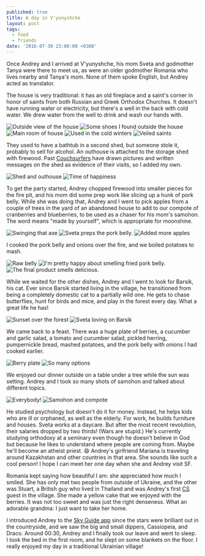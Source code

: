 ```yaml
---
published: true
title: A day in V'yunyshche
layout: post
tags:
  - food
  - friends
date: '2016-07-30 23:00:00 +0300'
---
```

Once Andrey and I arrived at V'yunyshche, his mom Sveta and godmother Tanya were there to meet us, as were an older godmother Romania who lives nearby and Tanya's mom. None of them spoke English, but Andrey acted as translator.

<!--more-->

The house is very traditional: it has an old fireplace and a saint's corner in honor of saints from both Russian and Greek Orthodox Churches. It doesn't have running water or electricity, but there's a well in the back with cold water. We drew water from the well to drink and wash our hands with. 

![Outside view of the house]({{site.baseurl}}/images/2016/07/30/a-day-in-vyunyshche/house-outside.jpeg)
![Some shoes I found outside the house]({{site.baseurl}}/images/2016/07/30/a-day-in-vyunyshche/house-shoes.jpeg)
![Main room of house]({{site.baseurl}}/images/2016/07/30/a-day-in-vyunyshche/house-room.jpeg)
![Used in the cold winters]({{site.baseurl}}/images/2016/07/30/a-day-in-vyunyshche/house-fireplace.jpeg)
![Veiled saints]({{site.baseurl}}/images/2016/07/30/a-day-in-vyunyshche/house-saintscorner.jpeg)

They used to have a bathtub in a second shed, but someone stole it, probably to sell for alcohol. An outhouse is attached to the storage shed with firewood. Past [Couchsurfers][cs] have drawn pictures and written messages on the shed as evidence of their visits, so I added my own.

![Shed and outhouse]({{site.baseurl}}/images/2016/07/30/a-day-in-vyunyshche/shed-outhouse.jpeg)
![Time of happiness]({{site.baseurl}}/images/2016/07/30/a-day-in-vyunyshche/shed-messages.jpeg)

To get the party started, Andrey chopped firewood into smaller pieces for the fire pit, and his mom did some prep work like slicing up a hunk of pork belly. While she was doing that, Andrey and I went to pick apples from a couple of trees in the yard of an abandoned house to add to our compote of cranberries and blueberries, to be used as a chaser for his mom's samohon. The word means "made by yourself", which is appropriate for moonshine.

![Swinging that axe]({{site.baseurl}}/images/2016/07/30/a-day-in-vyunyshche/cooking-chopwood.jpeg)
![Sveta preps the pork belly.]({{site.baseurl}}/images/2016/07/30/a-day-in-vyunyshche/cooking-prepping.jpeg)
![Added more apples]({{site.baseurl}}/images/2016/07/30/a-day-in-vyunyshche/cooking-compote.jpeg)

I cooked the pork belly and onions over the fire, and we boiled potatoes to mash.

![Raw belly]({{site.baseurl}}/images/2016/07/30/a-day-in-vyunyshche/cooking-rawbelly.jpeg)
![I'm pretty happy about smelling fried pork belly.]({{site.baseurl}}/images/2016/07/30/a-day-in-vyunyshche/cooking-tiffbelly.jpeg)
![The final product smells delicious.]({{site.baseurl}}/images/2016/07/30/a-day-in-vyunyshche/cooking-donebelly.jpeg)

While we waited for the other dishes, Andrey and I went to look for Barsik, his cat. Ever since Barsik started living in the village, he transitioned from being a completely domestic cat to a partially wild one. He gets to chase butterflies, hunt for birds and mice, and play in the forest every day. What a great life he has!

![Sunset over the forest]({{site.baseurl}}/images/2016/07/30/a-day-in-vyunyshche/forestview.jpeg)
![Sveta loving on Barsik]({{site.baseurl}}/images/2016/07/30/a-day-in-vyunyshche/sveta-barsik.jpeg)

We came back to a feast. There was a huge plate of berries, a cucumber and garlic salad, a tomato and cucumber salad, pickled herring, pumpernickle bread, mashed potatoes, and the pork belly with onions I had cooked earlier.

![Berry plate]({{site.baseurl}}/images/2016/07/30/a-day-in-vyunyshche/dinner-berries.jpeg)
![So many options]({{site.baseurl}}/images/2016/07/30/a-day-in-vyunyshche/dinner-dishes.jpeg)

We enjoyed our dinner outside on a table under a tree while the sun was setting. Andrey and I took so many shots of samohon and talked about different topics.

![Everybody!]({{site.baseurl}}/images/2016/07/30/a-day-in-vyunyshche/dinner-group.jpeg)
![Samohon and compote]({{site.baseurl}}/images/2016/07/30/a-day-in-vyunyshche/dinner-samohon.jpeg)

He studied psychology but doesn't do it for money. Instead, he helps kids who are ill or orphaned, as well as the elderly. For work, he builds furniture and houses. Sveta works at a daycare. But after the most recent revolution, their salaries dropped by two thirds! (Wars are stupid.) He's currently studying orthodoxy at a seminary even though he doesn't believe in God but because he likes to understand where people are coming from. Maybe he'll become an atheist priest. :smile: Andrey's girlfriend Mariana is traveling around Kazakhstan and other countries in that area. She sounds like such a cool person! I hope I can meet her one day when she and Andrey visit SF.

Romania kept saying how beautiful I am: she appreciated how much I smiled. She has only met two people from outside of Ukraine, and the other was Stuart, a British guy who lived in Thailand and was Andrey's first [CS][cs] guest in the village. She made a yellow cake that we enjoyed with the berries. It was not too sweet and was just the right denseness. What an adorable grandma: I just want to take her home.

I introduced Andrey to the [Sky Guide app](http://www.fifthstarlabs.com/#sky-guide) since the stars were brilliant out in the countryside, and we saw the big and small dippers, Cassiopeia, and Draco. Around 00:30, Andrey and I finally took our leave and went to sleep. I took the bed in the first room, and he slept on some blankets on the floor. I really enjoyed my day in a traditional Ukrainian village!

[cs]: https://www.couchsurfing.com
